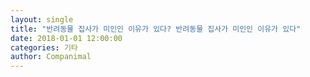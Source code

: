 ```yaml
---
layout: single
title: "반려동물 집사가 미인인 이유가 있다? 반려동물 집사가 미인인 이유가 있다"
date: 2018-01-01 12:00:00
categories: 기타
author: Companimal
---
```

